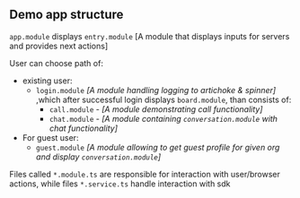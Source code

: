 ## Demo app structure
`app.module` displays `entry.module` \[A module that displays inputs for servers and provides next actions\]

User can choose path of:
 - existing user:
    - `login.module` *\[A module handling logging to artichoke & spinner\]* ,which after successful login displays `board.module`, than consists of: 
       - `call.module` - *\[A module demonstrating call functionality\]*
       - `chat.module` - *\[A module containing `conversation.module` with chat functionality\]*
  - For guest user:
    - `guest.module` *\[A module allowing to get guest profile for given org and display `conversation.module`\]*

Files called `*.module.ts` are responsible for interaction with user/browser actions, while files `*.service.ts` handle interaction with sdk